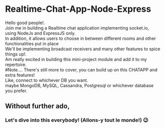 # Realtime-Chat-App-Node-Express
Hello good people!. <br/>
Join me in building a Realtime chat application implementing socket.io, using NodeJs and ExpressJS only.<br/>
In addition, it allows users to choose in between different rooms and other functionalities put in place <br/>
We'll be implementing broadcast receivers and many other features to spice things up!. <br/>
Am really excited in building this mini-project module and add it to my repertoire. </br>
#Note.... 
There's still more to cover, you can build up on this CHATAPP and extra features! </br> 
Like, connect to whichever DB you want. </br> maybe MongoDB, MySQL, Cassandra, Postgresql or whichever database you prefer. 
## Without further ado,
### Let's dive into this everybody! (Allons-y tout le monde!) :wink:
